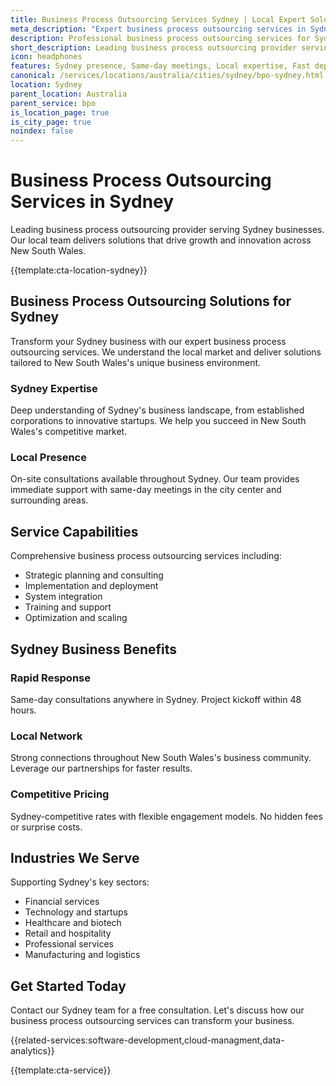 ```yaml
---
title: Business Process Outsourcing Services Sydney | Local Expert Solutions
meta_description: "Expert business process outsourcing services in Sydney. Local team, same-day consultations, proven results. Transform your business today."
description: Professional business process outsourcing services for Sydney businesses
short_description: Leading business process outsourcing provider serving Sydney and New South Wales.
icon: headphones
features: Sydney presence, Same-day meetings, Local expertise, Fast deployment, Competitive rates, Proven track record
canonical: /services/locations/australia/cities/sydney/bpo-sydney.html
location: Sydney
parent_location: Australia
parent_service: bpo
is_location_page: true
is_city_page: true
noindex: false
---
```


# Business Process Outsourcing Services in Sydney

Leading business process outsourcing provider serving Sydney businesses. Our local team delivers solutions that drive growth and innovation across New South Wales.

{{template:cta-location-sydney}}

## Business Process Outsourcing Solutions for Sydney

Transform your Sydney business with our expert business process outsourcing services. We understand the local market and deliver solutions tailored to New South Wales's unique business environment.

### Sydney Expertise

Deep understanding of Sydney's business landscape, from established corporations to innovative startups. We help you succeed in New South Wales's competitive market.

### Local Presence

On-site consultations available throughout Sydney. Our team provides immediate support with same-day meetings in the city center and surrounding areas.

## Service Capabilities

Comprehensive business process outsourcing services including:
- Strategic planning and consulting
- Implementation and deployment
- System integration
- Training and support
- Optimization and scaling

## Sydney Business Benefits

### Rapid Response
Same-day consultations anywhere in Sydney. Project kickoff within 48 hours.

### Local Network
Strong connections throughout New South Wales's business community. Leverage our partnerships for faster results.

### Competitive Pricing
Sydney-competitive rates with flexible engagement models. No hidden fees or surprise costs.

## Industries We Serve

Supporting Sydney's key sectors:
- Financial services
- Technology and startups
- Healthcare and biotech
- Retail and hospitality
- Professional services
- Manufacturing and logistics

## Get Started Today

Contact our Sydney team for a free consultation. Let's discuss how our business process outsourcing services can transform your business.

{{related-services:software-development,cloud-managment,data-analytics}}

{{template:cta-service}}
